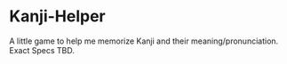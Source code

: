 # Kanji-Helper
A little game to help me memorize Kanji and their meaning/pronunciation. Exact Specs TBD.
